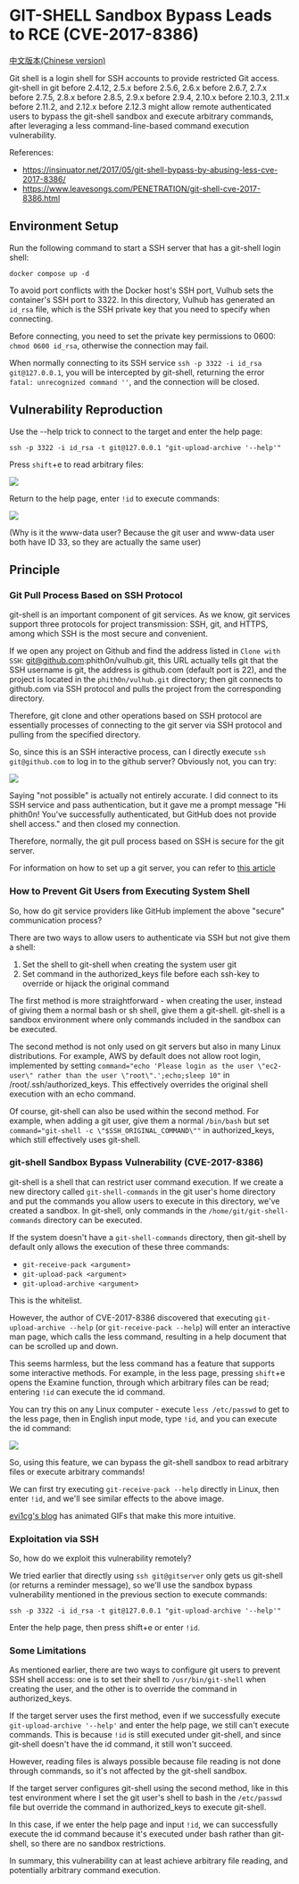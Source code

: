 # GIT-SHELL Sandbox Bypass Leads to RCE (CVE-2017-8386)

[中文版本(Chinese version)](README.zh-cn.md)

Git shell is a login shell for SSH accounts to provide restricted Git access. git-shell in git before 2.4.12, 2.5.x before 2.5.6, 2.6.x before 2.6.7, 2.7.x before 2.7.5, 2.8.x before 2.8.5, 2.9.x before 2.9.4, 2.10.x before 2.10.3, 2.11.x before 2.11.2, and 2.12.x before 2.12.3 might allow remote authenticated users to bypass the git-shell sandbox and execute arbitrary commands, after leveraging a less command-line-based command execution vulnerability.

References:

 - https://insinuator.net/2017/05/git-shell-bypass-by-abusing-less-cve-2017-8386/
 - https://www.leavesongs.com/PENETRATION/git-shell-cve-2017-8386.html

## Environment Setup

Run the following command to start a SSH server that has a git-shell login shell:

```
docker compose up -d
```

To avoid port conflicts with the Docker host's SSH port, Vulhub sets the container's SSH port to 3322. In this directory, Vulhub has generated an `id_rsa` file, which is the SSH private key that you need to specify when connecting.

Before connecting, you need to set the private key permissions to 0600: `chmod 0600 id_rsa`, otherwise the connection may fail.

When normally connecting to its SSH service `ssh -p 3322 -i id_rsa git@127.0.0.1`, you will be intercepted by git-shell, returning the error `fatal: unrecognized command ''`, and the connection will be closed.

## Vulnerability Reproduction

Use the --help trick to connect to the target and enter the help page:

```
ssh -p 3322 -i id_rsa -t git@127.0.0.1 "git-upload-archive '--help'"
```

Press `shift`+e to read arbitrary files:

![](img/03.png)

Return to the help page, enter `!id` to execute commands:

![](img/04.png)

(Why is it the www-data user? Because the git user and www-data user both have ID 33, so they are actually the same user)

## Principle

### Git Pull Process Based on SSH Protocol

git-shell is an important component of git services. As we know, git services support three protocols for project transmission: SSH, git, and HTTPS, among which SSH is the most secure and convenient.

If we open any project on Github and find the address listed in `Clone with SSH`: git@github.com:phith0n/vulhub.git, this URL actually tells git that the SSH username is git, the address is github.com (default port is 22), and the project is located in the `phith0n/vulhub.git` directory; then git connects to github.com via SSH protocol and pulls the project from the corresponding directory.

Therefore, git clone and other operations based on SSH protocol are essentially processes of connecting to the git server via SSH protocol and pulling from the specified directory.

So, since this is an SSH interactive process, can I directly execute `ssh git@github.com` to log in to the github server? Obviously not, you can try:

![](img/01.png)

Saying "not possible" is actually not entirely accurate. I did connect to its SSH service and pass authentication, but it gave me a prompt message "Hi phith0n! You've successfully authenticated, but GitHub does not provide shell access." and then closed my connection.

Therefore, normally, the git pull process based on SSH is secure for the git server.

For information on how to set up a git server, you can refer to [this article](http://www.liaoxuefeng.com/wiki/0013739516305929606dd18361248578c67b8067c8c017b000/00137583770360579bc4b458f044ce7afed3df579123eca000)

### How to Prevent Git Users from Executing System Shell

So, how do git service providers like GitHub implement the above "secure" communication process?

There are two ways to allow users to authenticate via SSH but not give them a shell:

1. Set the shell to git-shell when creating the system user git
2. Set command in the authorized_keys file before each ssh-key to override or hijack the original command

The first method is more straightforward - when creating the user, instead of giving them a normal bash or sh shell, give them a git-shell. git-shell is a sandbox environment where only commands included in the sandbox can be executed.

The second method is not only used on git servers but also in many Linux distributions. For example, AWS by default does not allow root login, implemented by setting `command="echo 'Please login as the user \"ec2-user\" rather than the user \"root\".';echo;sleep 10"` in /root/.ssh/authorized_keys. This effectively overrides the original shell execution with an echo command.

Of course, git-shell can also be used within the second method. For example, when adding a git user, give them a normal `/bin/bash` but set `command="git-shell -c \"$SSH_ORIGINAL_COMMAND\""` in authorized_keys, which still effectively uses git-shell.

### git-shell Sandbox Bypass Vulnerability (CVE-2017-8386)

git-shell is a shell that can restrict user command execution. If we create a new directory called `git-shell-commands` in the git user's home directory and put the commands you allow users to execute in this directory, we've created a sandbox. In git-shell, only commands in the `/home/git/git-shell-commands` directory can be executed.

If the system doesn't have a `git-shell-commands` directory, then git-shell by default only allows the execution of these three commands:

- `git-receive-pack <argument>`
- `git-upload-pack <argument>`
- `git-upload-archive <argument>`

This is the whitelist.

However, the author of CVE-2017-8386 discovered that executing `git-upload-archive --help` (or `git-receive-pack --help`) will enter an interactive man page, which calls the less command, resulting in a help document that can be scrolled up and down.

This seems harmless, but the less command has a feature that supports some interactive methods. For example, in the less page, pressing `shift`+e opens the Examine function, through which arbitrary files can be read; entering `!id` can execute the id command.

You can try this on any Linux computer - execute `less /etc/passwd` to get to the less page, then in English input mode, type `!id`, and you can execute the id command:

![](img/02.png)

So, using this feature, we can bypass the git-shell sandbox to read arbitrary files or execute arbitrary commands!

We can first try executing `git-receive-pack --help` directly in Linux, then enter `!id`, and we'll see similar effects to the above image.

[evi1cg's blog](https://evi1cg.me/archives/CVE-2017-8386.html) has animated GIFs that make this more intuitive.

### Exploitation via SSH

So, how do we exploit this vulnerability remotely?

We tried earlier that directly using `ssh git@gitserver` only gets us git-shell (or returns a reminder message), so we'll use the sandbox bypass vulnerability mentioned in the previous section to execute commands:

```
ssh -p 3322 -i id_rsa -t git@127.0.0.1 "git-upload-archive '--help'"
```

Enter the help page, then press shift+e or enter `!id`.

### Some Limitations

As mentioned earlier, there are two ways to configure git users to prevent SSH shell access: one is to set their shell to `/usr/bin/git-shell` when creating the user, and the other is to override the command in authorized_keys.

If the target server uses the first method, even if we successfully execute `git-upload-archive '--help'` and enter the help page, we still can't execute commands. This is because `!id` is still executed under git-shell, and since git-shell doesn't have the id command, it still won't succeed.

However, reading files is always possible because file reading is not done through commands, so it's not affected by the git-shell sandbox.

If the target server configures git-shell using the second method, like in this test environment where I set the git user's shell to bash in the `/etc/passwd` file but override the command in authorized_keys to execute git-shell.

In this case, if we enter the help page and input `!id`, we can successfully execute the id command because it's executed under bash rather than git-shell, so there are no sandbox restrictions.

In summary, this vulnerability can at least achieve arbitrary file reading, and potentially arbitrary command execution.
